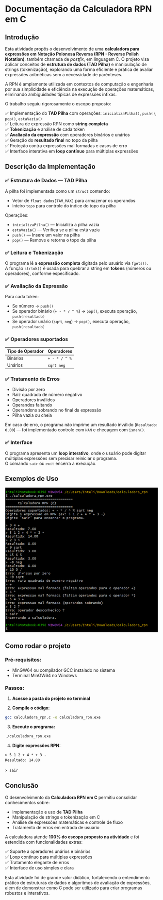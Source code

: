 
# Documentação da Calculadora RPN em C

## Introdução

Esta atividade propôs o desenvolvimento de uma **calculadora para expressões em Notação Polonesa Reversa (RPN - Reverse Polish Notation)**, também chamada de *postfix*, em linguagem C. O projeto visa aplicar conceitos de **estrutura de dados (TAD Pilha)** e manipulação de strings (tokenização), explorando uma forma eficiente e prática de avaliar expressões aritméticas sem a necessidade de parênteses.

A RPN é amplamente utilizada em contextos de computação e engenharia por sua simplicidade e eficiência na execução de operações matemáticas, eliminando ambiguidades típicas de expressões infixas.

O trabalho seguiu rigorosamente o escopo proposto:

✅ Implementação do **TAD Pilha** com operações: `inicializaPilha()`, `push()`, `pop()`, `estaVazia()`  
✅ Leitura de expressão RPN como **string completa**  
✅ **Tokenização** e análise de cada token  
✅ **Avaliação da expressão** com operadores binários e unários  
✅ Geração do **resultado final** no topo da pilha  
✅ Proteção contra expressões mal formadas e casos de erro  
✅ Interface interativa em **loop contínuo** para múltiplas expressões

## Descrição da Implementação

### ✅ Estrutura de Dados — TAD Pilha

A pilha foi implementada como um `struct` contendo:

- Vetor de `float dados[TAM_MAX]` para armazenar os operandos
- Inteiro `topo` para controle do índice do topo da pilha

Operações:

- `inicializaPilha()` — Inicializa a pilha vazia
- `estaVazia()` — Verifica se a pilha está vazia
- `push()` — Insere um valor na pilha
- `pop()` — Remove e retorna o topo da pilha


### ✅ Leitura e Tokenização

O programa lê a **expressão completa** digitada pelo usuário via `fgets()`.  
A função `strtok()` é usada para quebrar a string em **tokens** (números ou operadores), conforme especificado.

### ✅ Avaliação da Expressão

Para cada token:

- Se número → `push()`
- Se operador binário (`+ - * / ^ %`) → `pop()`, executa operação, `push(resultado)`
- Se operador unário (`sqrt`, `neg`) → `pop()`, executa operação, `push(resultado)`

### ✅ Operadores suportados

| Tipo de Operador | Operadores |
|------------------|------------|
| Binários         | `+ - * / ^ %` |
| Unários          | `sqrt neg` |

### ✅ Tratamento de Erros

- Divisão por zero  
- Raiz quadrada de número negativo  
- Operadores inválidos  
- Operandos faltando  
- Operandons sobrando no final da expressão  
- Pilha vazia ou cheia

Em caso de erro, o programa não imprime um resultado inválido (`Resultado: 0.00`) — foi implementado controle com `NAN` e checagem com `isnan()`.

### ✅ Interface

O programa apresenta um **loop interativo**, onde o usuário pode digitar múltiplas expressões sem precisar reiniciar o programa.  
O comando `sair` ou `exit` encerra a execução.

## Exemplos de Uso

![Exemplo de uso da aplicação](aplicacao.png)

## Como rodar o projeto

### Pré-requisitos:
- MinGW64 ou compilador GCC instalado no sistema
- Terminal MinGW64 no Windows

### Passos:

1. **Acesse a pasta do projeto no terminal**

2. **Compile o código:**

```bash
gcc calculadora_rpn.c -o calculadora_rpn.exe
```

3. **Execute o programa:**

```bash
./calculadora_rpn.exe
```

4. **Digite expressões RPN:**

```txt
> 5 1 2 + 4 * + 3 -
Resultado: 14.00

> sair
```

## Conclusão

O desenvolvimento da **Calculadora RPN em C** permitiu consolidar conhecimentos sobre:

- Implementação e uso de **TAD Pilha**
- Manipulação de strings e tokenização em C
- Análise de expressões matemáticas e controle de fluxo
- Tratamento de erros em entrada de usuário

A calculadora atende **100% do escopo proposto na atividade** e foi estendida com funcionalidades extras:

✅ Suporte a operadores unários e binários  
✅ Loop contínuo para múltiplas expressões  
✅ Tratamento elegante de erros  
✅ Interface de uso simples e clara

Esta atividade foi de grande valor didático, fortalecendo o entendimento prático de estruturas de dados e algoritmos de avaliação de expressões, além de demonstrar como C pode ser utilizado para criar programas robustos e interativos.

